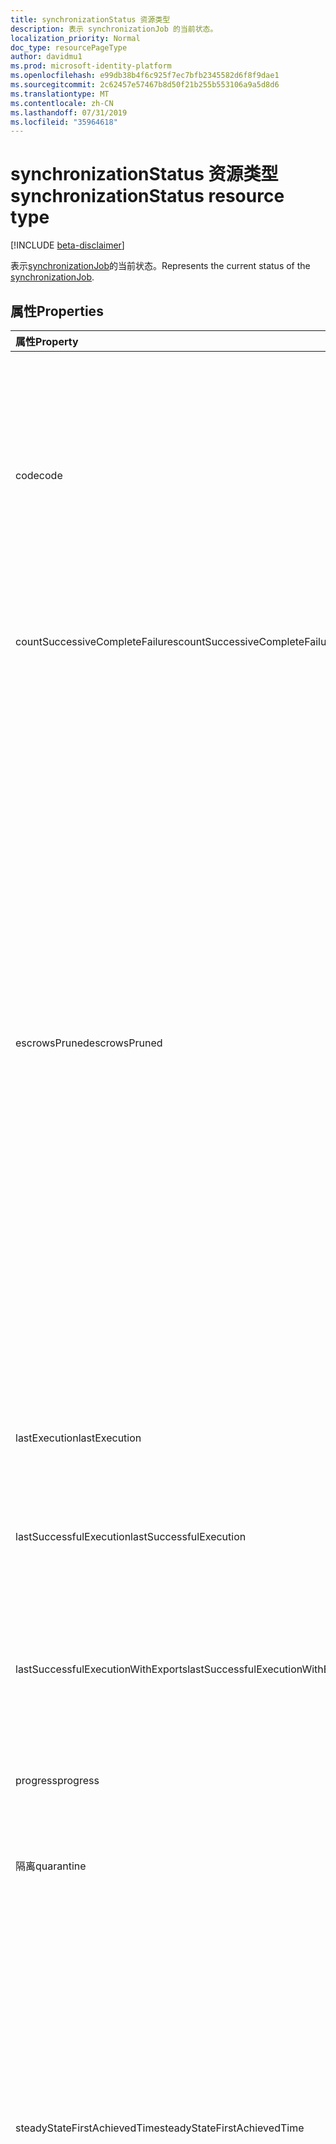 ```yaml
---
title: synchronizationStatus 资源类型
description: 表示 synchronizationJob 的当前状态。
localization_priority: Normal
doc_type: resourcePageType
author: davidmu1
ms.prod: microsoft-identity-platform
ms.openlocfilehash: e99db38b4f6c925f7ec7bfb2345582d6f8f9dae1
ms.sourcegitcommit: 2c62457e57467b8d50f21b255b553106a9a5d8d6
ms.translationtype: MT
ms.contentlocale: zh-CN
ms.lasthandoff: 07/31/2019
ms.locfileid: "35964618"
---
```

# <a name="synchronizationstatus-resource-type"></a><span data-ttu-id="676b1-103">synchronizationStatus 资源类型</span><span class="sxs-lookup"><span data-stu-id="676b1-103">synchronizationStatus resource type</span></span>

[!INCLUDE [beta-disclaimer](../../includes/beta-disclaimer.md)]

<span data-ttu-id="676b1-104">表示[synchronizationJob](synchronization-synchronizationjob.md)的当前状态。</span><span class="sxs-lookup"><span data-stu-id="676b1-104">Represents the current status of the [synchronizationJob](synchronization-synchronizationjob.md).</span></span>

## <a name="properties"></a><span data-ttu-id="676b1-105">属性</span><span class="sxs-lookup"><span data-stu-id="676b1-105">Properties</span></span>

| <span data-ttu-id="676b1-106">属性</span><span class="sxs-lookup"><span data-stu-id="676b1-106">Property</span></span>                              | <span data-ttu-id="676b1-107">类型</span><span class="sxs-lookup"><span data-stu-id="676b1-107">Type</span></span>      | <span data-ttu-id="676b1-108">说明</span><span class="sxs-lookup"><span data-stu-id="676b1-108">Description</span></span>    |
|:--------------------------------------|:----------|:---------------|
|<span data-ttu-id="676b1-109">code</span><span class="sxs-lookup"><span data-stu-id="676b1-109">code</span></span>|<span data-ttu-id="676b1-110">String</span><span class="sxs-lookup"><span data-stu-id="676b1-110">String</span></span>|<span data-ttu-id="676b1-111">同步作业的高级别状态代码。</span><span class="sxs-lookup"><span data-stu-id="676b1-111">High-level status code of the synchronization job.</span></span> <span data-ttu-id="676b1-112">可取值为：`NotConfigured`、`NotRun`、`Active`、`Paused`、`Quarantine`。</span><span class="sxs-lookup"><span data-stu-id="676b1-112">Possible values are: `NotConfigured`, `NotRun`, `Active`, `Paused`, `Quarantine`.</span></span>|
|<span data-ttu-id="676b1-113">countSuccessiveCompleteFailures</span><span class="sxs-lookup"><span data-stu-id="676b1-113">countSuccessiveCompleteFailures</span></span>|<span data-ttu-id="676b1-114">Int64</span><span class="sxs-lookup"><span data-stu-id="676b1-114">Int64</span></span>|<span data-ttu-id="676b1-115">此作业连续失败的次数。</span><span class="sxs-lookup"><span data-stu-id="676b1-115">Number of consecutive times this job failed.</span></span>|
|<span data-ttu-id="676b1-116">escrowsPruned</span><span class="sxs-lookup"><span data-stu-id="676b1-116">escrowsPruned</span></span>|<span data-ttu-id="676b1-117">Boolean</span><span class="sxs-lookup"><span data-stu-id="676b1-117">Boolean</span></span>|<span data-ttu-id="676b1-118">`true`在初始同步过程中, 如果作业的 escrows (对象级错误) 被修剪。</span><span class="sxs-lookup"><span data-stu-id="676b1-118">`true` if the job's escrows (object-level errors) were pruned during initial synchronization.</span></span> <span data-ttu-id="676b1-119">在初始同步过程中, 可以对 Escrows 进行修剪, 从而达到通常会将作业放入隔离的错误阈值。</span><span class="sxs-lookup"><span data-stu-id="676b1-119">Escrows can be pruned if during the initial synchronization, you reach the threshold of errors that would normally put the job in quarantine.</span></span> <span data-ttu-id="676b1-120">同步过程不会进入隔离, 而是清除作业的错误并继续, 直到初始同步完成。</span><span class="sxs-lookup"><span data-stu-id="676b1-120">Instead of going into quarantine, the synchronization process clears the job's errors and continues until the initial synchronization is completed.</span></span> <span data-ttu-id="676b1-121">初始同步完成后, 作业将暂停, 并等待客户清除错误。</span><span class="sxs-lookup"><span data-stu-id="676b1-121">When the initial synchronization is completed, the job will pause and wait for the customer to clean up the errors.</span></span>|
|<span data-ttu-id="676b1-122">lastExecution</span><span class="sxs-lookup"><span data-stu-id="676b1-122">lastExecution</span></span>|[<span data-ttu-id="676b1-123">synchronizationTaskExecution</span><span class="sxs-lookup"><span data-stu-id="676b1-123">synchronizationTaskExecution</span></span>](synchronization-synchronizationtaskexecution.md)|<span data-ttu-id="676b1-124">上次执行作业的详细信息。</span><span class="sxs-lookup"><span data-stu-id="676b1-124">Details of the last execution of the job.</span></span>|
|<span data-ttu-id="676b1-125">lastSuccessfulExecution</span><span class="sxs-lookup"><span data-stu-id="676b1-125">lastSuccessfulExecution</span></span>|[<span data-ttu-id="676b1-126">synchronizationTaskExecution</span><span class="sxs-lookup"><span data-stu-id="676b1-126">synchronizationTaskExecution</span></span>](synchronization-synchronizationtaskexecution.md)|<span data-ttu-id="676b1-127">此作业的最后一次执行的详细信息, 其中未包含任何错误。</span><span class="sxs-lookup"><span data-stu-id="676b1-127">Details of the last execution of this job, which didn't have any errors.</span></span>|
|<span data-ttu-id="676b1-128">lastSuccessfulExecutionWithExports</span><span class="sxs-lookup"><span data-stu-id="676b1-128">lastSuccessfulExecutionWithExports</span></span>|[<span data-ttu-id="676b1-129">synchronizationTaskExecution</span><span class="sxs-lookup"><span data-stu-id="676b1-129">synchronizationTaskExecution</span></span>](synchronization-synchronizationtaskexecution.md)|<span data-ttu-id="676b1-130">上次执行作业的详细信息, 该作业将对象导出到目标目录中。</span><span class="sxs-lookup"><span data-stu-id="676b1-130">Details of the last execution of the job, which exported objects into the target directory.</span></span>|
|<span data-ttu-id="676b1-131">progress</span><span class="sxs-lookup"><span data-stu-id="676b1-131">progress</span></span>|<span data-ttu-id="676b1-132">[synchronizationProgress](synchronization-synchronizationprogress.md)集合</span><span class="sxs-lookup"><span data-stu-id="676b1-132">[synchronizationProgress](synchronization-synchronizationprogress.md) collection</span></span>|<span data-ttu-id="676b1-133">完成作业进度的详细信息。</span><span class="sxs-lookup"><span data-stu-id="676b1-133">Details of the progress of a job toward completion.</span></span>|
|<span data-ttu-id="676b1-134">隔离</span><span class="sxs-lookup"><span data-stu-id="676b1-134">quarantine</span></span>|[<span data-ttu-id="676b1-135">synchronizationQuarantine</span><span class="sxs-lookup"><span data-stu-id="676b1-135">synchronizationQuarantine</span></span>](synchronization-quarantine.md)|<span data-ttu-id="676b1-136">如果作业在隔离中, 则隔离详细信息。</span><span class="sxs-lookup"><span data-stu-id="676b1-136">If job is in quarantine, quarantine details.</span></span>|
|<span data-ttu-id="676b1-137">steadyStateFirstAchievedTime</span><span class="sxs-lookup"><span data-stu-id="676b1-137">steadyStateFirstAchievedTime</span></span>|<span data-ttu-id="676b1-138">DateTimeOffset</span><span class="sxs-lookup"><span data-stu-id="676b1-138">DateTimeOffset</span></span>|<span data-ttu-id="676b1-139">稳定状态 (不再对进程所做的更改) 第一次实现的时间。</span><span class="sxs-lookup"><span data-stu-id="676b1-139">The time when steady state (no more changes to the process) was first achieved.</span></span> <span data-ttu-id="676b1-140">时间戳类型表示采用 ISO 8601 格式的日期和时间信息，始终采用 UTC 时区。</span><span class="sxs-lookup"><span data-stu-id="676b1-140">The Timestamp type represents date and time information using ISO 8601 format and is always in UTC time.</span></span> <span data-ttu-id="676b1-141">例如，2014 年 1 月 1 日午夜 UTC 如下所示：`'2014-01-01T00:00:00Z'`。</span><span class="sxs-lookup"><span data-stu-id="676b1-141">For example, midnight UTC on Jan 1, 2014 would look like this: `'2014-01-01T00:00:00Z'`.</span></span>|
|<span data-ttu-id="676b1-142">steadyStateLastAchievedTime</span><span class="sxs-lookup"><span data-stu-id="676b1-142">steadyStateLastAchievedTime</span></span>|<span data-ttu-id="676b1-143">DateTimeOffset</span><span class="sxs-lookup"><span data-stu-id="676b1-143">DateTimeOffset</span></span>|<span data-ttu-id="676b1-144">上次达到稳定状态 (不再对进程所做的更改) 的时间。</span><span class="sxs-lookup"><span data-stu-id="676b1-144">The time when steady state (no more changes to the process) was last achieved.</span></span> <span data-ttu-id="676b1-145">时间戳类型表示采用 ISO 8601 格式的日期和时间信息，始终采用 UTC 时区。</span><span class="sxs-lookup"><span data-stu-id="676b1-145">The Timestamp type represents date and time information using ISO 8601 format and is always in UTC time.</span></span> <span data-ttu-id="676b1-146">例如，2014 年 1 月 1 日午夜 UTC 如下所示：`'2014-01-01T00:00:00Z'`。</span><span class="sxs-lookup"><span data-stu-id="676b1-146">For example, midnight UTC on Jan 1, 2014 would look like this: `'2014-01-01T00:00:00Z'`.</span></span>|
|<span data-ttu-id="676b1-147">synchronizedEntryCountByType</span><span class="sxs-lookup"><span data-stu-id="676b1-147">synchronizedEntryCountByType</span></span>|<span data-ttu-id="676b1-148">[stringKeyLongValuePair](synchronization-stringkeylongvaluepair.md)集合</span><span class="sxs-lookup"><span data-stu-id="676b1-148">[stringKeyLongValuePair](synchronization-stringkeylongvaluepair.md) collection</span></span>|<span data-ttu-id="676b1-149">按对象类型列出的已同步对象的计数。</span><span class="sxs-lookup"><span data-stu-id="676b1-149">Count of synchronized objects, listed by object type.</span></span>|
|<span data-ttu-id="676b1-150">troubleshootingUrl</span><span class="sxs-lookup"><span data-stu-id="676b1-150">troubleshootingUrl</span></span>|<span data-ttu-id="676b1-151">String</span><span class="sxs-lookup"><span data-stu-id="676b1-151">String</span></span>|<span data-ttu-id="676b1-152">出现错误时, 将包含问题的故障排除步骤的 URL。</span><span class="sxs-lookup"><span data-stu-id="676b1-152">In the event of an error, the URL with the troubleshooting steps for the issue.</span></span>|

### <a name="synchronization-status-code-details"></a><span data-ttu-id="676b1-153">同步状态代码详细信息</span><span class="sxs-lookup"><span data-stu-id="676b1-153">Synchronization status code details</span></span>

| <span data-ttu-id="676b1-154">值</span><span class="sxs-lookup"><span data-stu-id="676b1-154">Value</span></span>                              | <span data-ttu-id="676b1-155">说明</span><span class="sxs-lookup"><span data-stu-id="676b1-155">Description</span></span>    |
|:-----------------------------------|:---------------|
|<span data-ttu-id="676b1-156">NotConfigured</span><span class="sxs-lookup"><span data-stu-id="676b1-156">NotConfigured</span></span>                       |<span data-ttu-id="676b1-157">作业未配置且从未运行。</span><span class="sxs-lookup"><span data-stu-id="676b1-157">Job was not configured and never run.</span></span> <span data-ttu-id="676b1-158">未提供任何授权。</span><span class="sxs-lookup"><span data-stu-id="676b1-158">No authorization was provided.</span></span> |
|<span data-ttu-id="676b1-159">NotRun</span><span class="sxs-lookup"><span data-stu-id="676b1-159">NotRun</span></span>                              |<span data-ttu-id="676b1-160">作业已配置且可能已启动, 但尚未完成其第一次运行。</span><span class="sxs-lookup"><span data-stu-id="676b1-160">Job was configured, and possibly started, but hasn't completed its first run.</span></span>|
|<span data-ttu-id="676b1-161">活动</span><span class="sxs-lookup"><span data-stu-id="676b1-161">Active</span></span>                              |<span data-ttu-id="676b1-162">作业正在定期运行。</span><span class="sxs-lookup"><span data-stu-id="676b1-162">Job is running periodically.</span></span>|
|<span data-ttu-id="676b1-163">暂停</span><span class="sxs-lookup"><span data-stu-id="676b1-163">Paused</span></span>                              |<span data-ttu-id="676b1-164">作业已暂停 (通常由管理员执行), 当前未在运行, 但保留作业的状态。</span><span class="sxs-lookup"><span data-stu-id="676b1-164">Job was paused (usually by an administrator) and currently is not running, but the state of the job is preserved.</span></span>|
|<span data-ttu-id="676b1-165">隔离</span><span class="sxs-lookup"><span data-stu-id="676b1-165">Quarantine</span></span>                          |<span data-ttu-id="676b1-166">作业处于隔离中。</span><span class="sxs-lookup"><span data-stu-id="676b1-166">Job is in quarantine.</span></span> <span data-ttu-id="676b1-167">当出现大量错误或严重错误 (如已吊销/已过期的凭据) 时, 可能会发生这种情况。</span><span class="sxs-lookup"><span data-stu-id="676b1-167">This might happen when there is a high volume of errors, or critical errors such as revoked/expired credentials.</span></span> <span data-ttu-id="676b1-168">在隔离过程中, 同步过程将尝试以降低的频率运行作业。</span><span class="sxs-lookup"><span data-stu-id="676b1-168">While in quarantine, the synchronization process will attempt to run the job with reduced frequency.</span></span>|

## <a name="json-representation"></a><span data-ttu-id="676b1-169">JSON 表示形式</span><span class="sxs-lookup"><span data-stu-id="676b1-169">JSON representation</span></span>

<span data-ttu-id="676b1-170">下面是资源的 JSON 表示形式。</span><span class="sxs-lookup"><span data-stu-id="676b1-170">The following is a JSON representation of the resource.</span></span>

<!-- {
  "blockType": "resource",
  "optionalProperties": [

  ],
  "@odata.type": "microsoft.graph.synchronizationStatus"
}-->

```json
{
  "code": "String",
  "countSuccessiveCompleteFailures": 1024,
  "escrowsPruned": true,
  "lastExecution": {"@odata.type": "microsoft.graph.synchronizationTaskExecution"},
  "lastSuccessfulExecution": {"@odata.type": "microsoft.graph.synchronizationTaskExecution"},
  "lastSuccessfulExecutionWithExports": {"@odata.type": "microsoft.graph.synchronizationTaskExecution"},
  "progress": [{"@odata.type": "microsoft.graph.synchronizationProgress"}],
  "quarantine": {"@odata.type": "microsoft.graph.synchronizationQuarantine"},
  "steadyStateFirstAchievedTime": "String (timestamp)",
  "steadyStateLastAchievedTime": "String (timestamp)",
  "synchronizedEntryCountByType": [{"@odata.type": "microsoft.graph.stringKeyLongValuePair"}],
  "troubleshootingUrl": "String"
}

```

<!-- uuid: 8fcb5dbc-d5aa-4681-8e31-b001d5168d79
2015-10-25 14:57:30 UTC -->
<!--
{
  "type": "#page.annotation",
  "description": "synchronizationStatus resource",
  "keywords": "",
  "section": "documentation",
  "tocPath": "",
  "suppressions": []
}
-->
